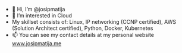 - 👋 Hi, I’m @josipmatija
- 👀 I’m interested in Cloud
- My skillset consists of: Linux, IP networking (CCNP certified), AWS (Solution Architect certified), Python, Docker, Kubernetes
- 📫 You can see my contact details at my personal website www.josipmatija.me

<!---
josipmatija/josipmatija is a ✨ special ✨ repository because its `README.md` (this file) appears on your GitHub profile.
You can click the Preview link to take a look at your changes.
--->
